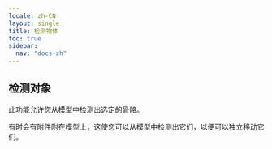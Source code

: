 ```yaml
---
locale: zh-CN
layout: single
title: 检测物体
toc: true
sidebar:
  nav: "docs-zh"
---
```

## 检测对象

此功能允许您从模型中检测出选定的骨骼。

有时会有附件附在模型上，这使您可以从模型中检测出它们，以便可以独立移动它们。